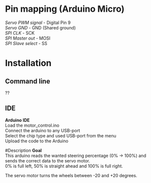 # Pin mapping (Arduino Micro)
_Servo PWM signal_ - Digital Pin 9  
_Servo GND_ - GND  (Shared ground)  
_SPI CLK_ - SCK  
_SPI Master out_ - MOSI  
_SPI Slave select_ - SS  

# Installation
## Command line
??
## IDE
__Arduino IDE__  
Load the motor_control.ino  
Connect the arduino to any USB-port  
Select the chip type and used USB-port from the menu  
Upload the code to the Arduino  

#Description
__Goal__  
This arduino reads the wanted steering percentage (0% -> 100%) and sends the correct data to the servo motor.  
0% is full left, 50% is straight ahead and 100% is full right.

The servo motor turns the wheels between -20 and +20 degrees.
